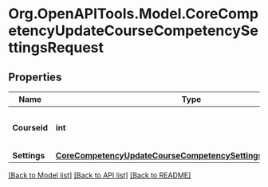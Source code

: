 # Org.OpenAPITools.Model.CoreCompetencyUpdateCourseCompetencySettingsRequest

## Properties

Name | Type | Description | Notes
------------ | ------------- | ------------- | -------------
**Courseid** | **int** | Course id for the course to update | [default to null]
**Settings** | [**CoreCompetencyUpdateCourseCompetencySettingsRequestSettings**](CoreCompetencyUpdateCourseCompetencySettingsRequestSettings.md) |  | 

[[Back to Model list]](../README.md#documentation-for-models) [[Back to API list]](../README.md#documentation-for-api-endpoints) [[Back to README]](../README.md)

